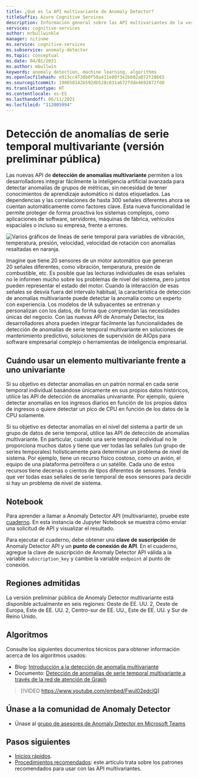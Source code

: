 ```yaml
---
title: ¿Qué es la API multivariante de Anomaly Detector?
titleSuffix: Azure Cognitive Services
description: Información general sobre las API multivariantes de la versión preliminar pública de Anomaly Detector.
services: cognitive-services
author: mrbullwinkle
manager: nitinme
ms.service: cognitive-services
ms.subservice: anomaly-detector
ms.topic: conceptual
ms.date: 04/01/2021
ms.author: mbullwin
keywords: anomaly detection, machine learning, algorithms
ms.openlocfilehash: e913cc4738b0f58a411e80f3e2b602a072f28665
ms.sourcegitcommit: 190658142b592db528c631a672fdde4692872fd8
ms.translationtype: HT
ms.contentlocale: es-ES
ms.lasthandoff: 06/11/2021
ms.locfileid: "112005994"
---
```

# <a name="multivariate-time-series-anomaly-detection-public-preview"></a>Detección de anomalías de serie temporal multivariante (versión preliminar pública)

Las nuevas API de **detección de anomalías multivariante** permiten a los desarrolladores integrar fácilmente la inteligencia artificial avanzada para detectar anomalías de grupos de métricas, sin necesidad de tener conocimientos de aprendizaje automático ni datos etiquetados. Las dependencias y las correlaciones de hasta 300 señales diferentes ahora se cuentan automáticamente como factores clave. Esta nueva funcionalidad le permite proteger de forma proactiva los sistemas complejos, como aplicaciones de software, servidores, máquinas de fábrica, vehículos espaciales o incluso su empresa, frente a errores.

![Varios gráficos de líneas de serie temporal para variables de vibración, temperatura, presión, velocidad, velocidad de rotación con anomalías resaltadas en naranja.](./media/multivariate-graph.png)

Imagine que tiene 20 sensores de un motor automático que generan 20 señales diferentes, como vibración, temperatura, presión de combustible, etc. Es posible que las lecturas individuales de esas señales no le informen mucho sobre los problemas de nivel del sistema, pero juntos pueden representar el estado del motor. Cuando la interacción de esas señales se desvía fuera del intervalo habitual, la característica de detección de anomalías multivariante puede detectar la anomalía como un experto con experiencia. Los modelos de IA subyacentes se entrenan y personalizan con los datos, de forma que comprendan las necesidades únicas del negocio. Con las nuevas API de Anomaly Detector, los desarrolladores ahora pueden integrar fácilmente las funcionalidades de detección de anomalías de serie temporal multivariante en soluciones de mantenimiento predictivo, soluciones de supervisión de AIOps para software empresarial complejo o herramientas de inteligencia empresarial.

## <a name="when-to-use-multivariate-versus-univariate"></a>Cuándo usar un elemento **multivariante** frente a uno **univariante**

Si su objetivo es detectar anomalías en un patrón normal en cada serie temporal individual basándose únicamente en sus propios datos históricos, utilice las API de detección de anomalías univariante. Por ejemplo, quiere detectar anomalías en los ingresos diarios en función de los propios datos de ingresos o quiere detectar un pico de CPU en función de los datos de la CPU solamente.

Si su objetivo es detectar anomalías en el nivel del sistema a partir de un grupo de datos de serie temporal, utilice las API de detección de anomalías multivariante. En particular, cuando una serie temporal individual no le proporciona muchos datos y tiene que ver todas las señales (un grupo de series temporales) holísticamente para determinar un problema de nivel de sistema. Por ejemplo, tiene un recurso físico costoso, como un avión, el equipo de una plataforma petrolífera o un satélite. Cada uno de estos recursos tiene decenas o cientos de tipos diferentes de sensores. Tendría que ver todas esas señales de serie temporal de esos sensores para decidir si hay un problema de nivel de sistema.

## <a name="notebook"></a>Notebook

Para aprender a llamar a Anomaly Detector API (multivariante), pruebe este [cuaderno](https://github.com/Azure-Samples/AnomalyDetector/blob/master/ipython-notebook/Multivariate%20API%20Demo%20Notebook.ipynb). En esta instancia de Jupyter Notebook se muestra cómo enviar una solicitud de API y visualizar el resultado.

Para ejecutar el cuaderno, debe obtener una **clave de suscripción** de Anomaly Detector API y un **punto de conexión de API**. En el cuaderno, agregue la clave de suscripción de Anomaly Detector API válida a la variable `subscription_key` y cambie la variable `endpoint` al punto de conexión.


## <a name="region-support"></a>Regiones admitidas

La versión preliminar pública de Anomaly Detector multivariante está disponible actualmente en seis regiones: Oeste de EE. UU. 2, Oeste de Europa, Este de EE. UU. 2, Centro-sur de EE. UU., Este de EE. UU. y Sur de Reino Unido.

## <a name="algorithms"></a>Algoritmos

Consulte los siguientes documentos técnicos para obtener información acerca de los algoritmos usados:

* Blog: [Introducción a la detección de anomalía multivariante](https://techcommunity.microsoft.com/t5/azure-ai/introducing-multivariate-anomaly-detection/ba-p/2260679)
* Documento: [Detección de anomalías de serie temporal multivariante a través de la red de atención de Graph](https://arxiv.org/abs/2009.02040)


> [!VIDEO https://www.youtube.com/embed/FwuI02edclQ]


## <a name="join-the-anomaly-detector-community"></a>Únase a la comunidad de Anomaly Detector

- Únase al [grupo de asesores de Anomaly Detector en Microsoft Teams](https://aka.ms/AdAdvisorsJoin)

## <a name="next-steps"></a>Pasos siguientes

- [Inicios rápidos](./quickstarts/client-libraries-multivariate.md).
- [Procedimientos recomendados](./concepts/best-practices-multivariate.md): este artículo trata sobre los patrones recomendados para usar con las API multivariantes.
